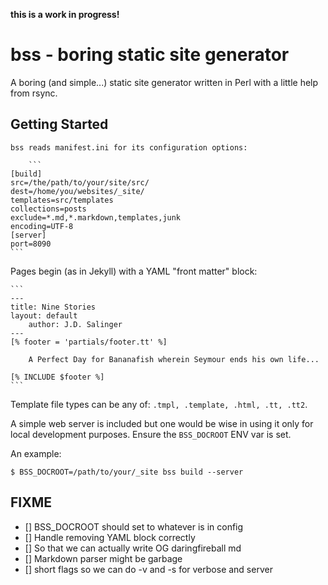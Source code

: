 **this is a work in progress!**

# bss - boring static site generator

A boring (and simple...) static site generator written in Perl with a little help from rsync.

## Getting Started

	bss reads manifest.ini for its configuration options:
	
        ```
	[build]
	src=/the/path/to/your/site/src/
	dest=/home/you/websites/_site/
	templates=src/templates
	collections=posts
	exclude=*.md,*.markdown,templates,junk
	encoding=UTF-8
	[server]
	port=8090
	```

Pages begin (as in Jekyll) with a YAML "front matter" block:  

	```
	---
	title: Nine Stories
	layout: default 
        author: J.D. Salinger 
	---
	[% footer = 'partials/footer.tt' %]

		A Perfect Day for Bananafish wherein Seymour ends his own life...

	[% INCLUDE $footer %]
	```

Template file types can be any of: `.tmpl, .template, .html, .tt, .tt2`.

A simple web server is included but one would be wise in using it only for local development purposes.
Ensure the `BSS_DOCROOT` ENV var is set.

An example:

```
$ BSS_DOCROOT=/path/to/your/_site bss build --server
```

## FIXME
- [] BSS_DOCROOT should set to whatever is in config
- [] Handle removing YAML block correctly
- [] So that we can actually write OG daringfireball md
- [] Markdown parser might be garbage 
- [] short flags so we can do -v and -s for verbose and server
